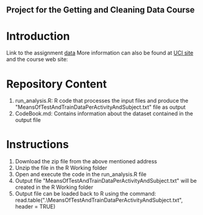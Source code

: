 ## Project for the Getting and Cleaning Data Course

# Introduction

Link to the assignment <a href="https://d396qusza40orc.cloudfront.net/getdata%2Fprojectfiles%2FUCI%20HAR%20Dataset.zip">data</a>
More information can also be found at <a href="https://d396qusza40orc.cloudfront.net/getdata%2Fprojectfiles%2FUCI%20HAR%20Dataset.zip">UCI site</a> and the course web site:


# Repository Content

1. run_analysis.R: R code that processes the input files and produce the "MeansOfTestAndTrainDataPerActivityAndSubject.txt" file as output
2. CodeBook.md: Contains information about the dataset contained in the output file


# Instructions

1. Download the zip file from the above mentioned address
2. Unzip the file in the R Working folder
3. Open and execute the code in the run_analysis.R file
4. Output file "MeansOfTestAndTrainDataPerActivityAndSubject.txt" will be created in the R Working folder
5. Output file can be loaded back to R using the command: read.table(".\\MeansOfTestAndTrainDataPerActivityAndSubject.txt", header = TRUE)  
